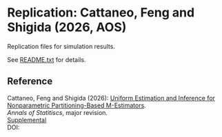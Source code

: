 # Replication: Cattaneo, Feng and Shigida (2026, AOS)

Replication files for simulation results.

See [README.txt](README.txt) for details.

## Reference

Cattaneo, Feng and Shigida (2026): [Uniform Estimation and Inference for Nonparametric Partitioning-Based M-Estimators](https://mdcattaneo.github.io/papers/Cattaneo-Feng-Shigida_2026_AOS.pdf).<br>
_Annals of Statitiscs_, major revision.<br>
[Supplemental](https://mdcattaneo.github.io/papers/Cattaneo-Feng-Shigida_2026_AOS--Supplement.pdf)<br>
DOI: [](https://doi.org/)
